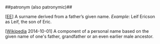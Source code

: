 ##patronym (also patronymic)##

\[[EE](SOURCES.md#EE)\]  A surname derived from a father’s given name. *Example*: Leif Ericson as Leif, the son of Eric.

\[[Wikipedia](https://en.wikipedia.org/wiki/Patronymic) 2014-10-01\] A component of a personal name based on the given name of one's father, grandfather or an even earlier male ancestor.

